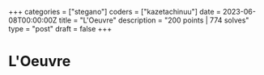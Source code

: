 +++
categories = ["stegano"]
coders = ["kazetachinuu"]
date = 2023-06-08T00:00:00Z
title = "L'Oeuvre"
description = "200 points | 774 solves"
type = "post"
draft = false
+++

# L'Oeuvre

